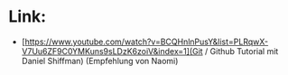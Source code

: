 
# Link:

- [https://www.youtube.com/watch?v=BCQHnlnPusY&list=PLRqwX-V7Uu6ZF9C0YMKuns9sLDzK6zoiV&index=1](Git / Github Tutorial mit Daniel Shiffman) (Empfehlung von Naomi)